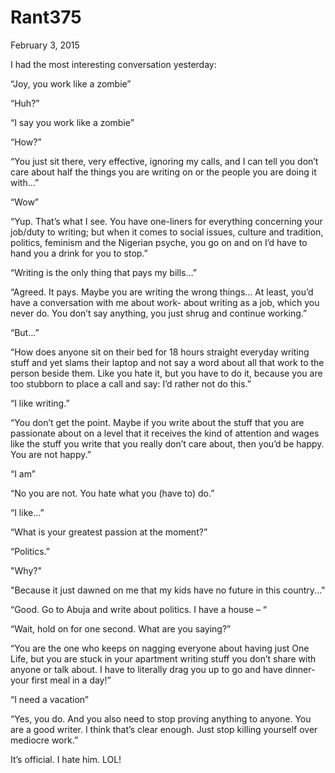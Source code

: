 # Rant375


February 3, 2015

I had the most interesting conversation yesterday:

“Joy, you work like a zombie”

“Huh?”

“I say you work like a zombie”

“How?”

“You just sit there, very effective, ignoring my calls, and I can tell you don’t care about half the things you are writing on or the people you are doing it with…”

“Wow”

“Yup. That’s what I see. You have one-liners for everything concerning your job/duty to writing; but when it comes to social issues, culture and tradition, politics, feminism and the Nigerian psyche, you go on and on I’d have to hand you a drink for you to stop.”

“Writing is the only thing that pays my bills…” 

“Agreed. It pays. Maybe you are writing the wrong things… At least, you’d have a conversation with me about work- about writing as a job, which you never do. You don’t say anything, you just shrug and continue working.”

“But…”

“How does anyone sit on their bed for 18 hours straight everyday writing stuff and yet slams their laptop and not say a word about all that work to the person beside them. Like you hate it, but you have to do it, because you are too stubborn to place a call and say: I’d rather not do this.”

“I like writing.”

“You don’t get the point. Maybe if you write about the stuff that you are passionate about on a level that it receives the kind of attention and wages like the stuff you write that you really don’t care about, then you’d be happy. You are not happy.”

“I am”

“No you are not. You hate what you (have to) do.”

“I like…”

“What is your greatest passion at the moment?”

“Politics.”

"Why?"

"Because it just dawned on me that my kids have no future in this country..."

“Good. Go to Abuja and write about politics. I have a house – “

“Wait, hold on for one second. What are you saying?”

“You are the one who keeps on nagging everyone about having just One Life, but you are stuck in your apartment writing stuff you don’t share with anyone or talk about. I have to literally drag you up to go and have dinner- your first meal in a day!”

“I need a vacation”

“Yes, you do. And you also need to stop proving anything to anyone. You are a good writer. I think that’s clear enough. Just stop killing yourself over mediocre work.”

It’s official. I hate him. LOL!